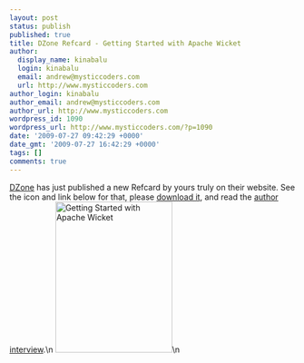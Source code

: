 ```yaml
---
layout: post
status: publish
published: true
title: DZone Refcard - Getting Started with Apache Wicket
author:
  display_name: kinabalu
  login: kinabalu
  email: andrew@mysticcoders.com
  url: http://www.mysticcoders.com
author_login: kinabalu
author_email: andrew@mysticcoders.com
author_url: http://www.mysticcoders.com
wordpress_id: 1090
wordpress_url: http://www.mysticcoders.com/?p=1090
date: '2009-07-27 09:42:29 +0000'
date_gmt: '2009-07-27 16:42:29 +0000'
tags: []
comments: true
---
```

<a href="http://dzone.com" target="_blank">DZone</a> has just published a new Refcard by yours truly on their website.  See the icon and link below for that, please <a href="http://dzone.it/yml">download it</a>, and read the <a href="http://bit.ly/a5iwt" target="_blank">author interview</a>.\n
<a href="http://dzone.it/yml"><img src="http://www.mysticcoders.com/wp-content/uploads/2009/07/11873.png" alt="Getting Started with Apache Wicket" title="Getting Started with Apache Wicket" width="206" height="266" class="alignnone size-full wp-image-1091" /></a>\n
